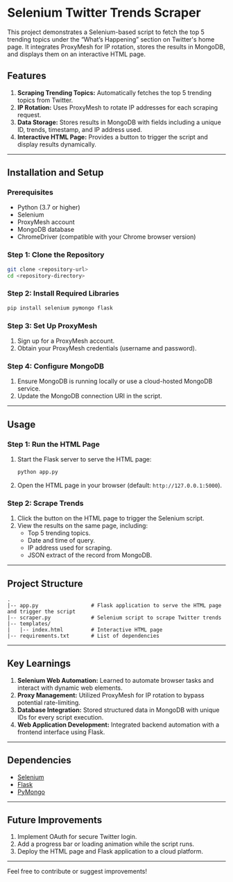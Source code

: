 # Selenium Twitter Trends Scraper

This project demonstrates a Selenium-based script to fetch the top 5 trending topics under the “What’s Happening” section on Twitter's home page. It integrates ProxyMesh for IP rotation, stores the results in MongoDB, and displays them on an interactive HTML page.

## Features
1. **Scraping Trending Topics:** Automatically fetches the top 5 trending topics from Twitter.
2. **IP Rotation:** Uses ProxyMesh to rotate IP addresses for each scraping request.
3. **Data Storage:** Stores results in MongoDB with fields including a unique ID, trends, timestamp, and IP address used.
4. **Interactive HTML Page:** Provides a button to trigger the script and display results dynamically.

---

## Installation and Setup

### Prerequisites
- Python (3.7 or higher)
- Selenium
- ProxyMesh account
- MongoDB database
- ChromeDriver (compatible with your Chrome browser version)

### Step 1: Clone the Repository
```bash
git clone <repository-url>
cd <repository-directory>
```

### Step 2: Install Required Libraries
```bash
pip install selenium pymongo flask
```

### Step 3: Set Up ProxyMesh
1. Sign up for a ProxyMesh account.
2. Obtain your ProxyMesh credentials (username and password).

### Step 4: Configure MongoDB
1. Ensure MongoDB is running locally or use a cloud-hosted MongoDB service.
2. Update the MongoDB connection URI in the script.

---

## Usage

### Step 1: Run the HTML Page
1. Start the Flask server to serve the HTML page:
   ```bash
   python app.py
   ```
2. Open the HTML page in your browser (default: `http://127.0.0.1:5000`).

### Step 2: Scrape Trends
1. Click the button on the HTML page to trigger the Selenium script.
2. View the results on the same page, including:
   - Top 5 trending topics.
   - Date and time of query.
   - IP address used for scraping.
   - JSON extract of the record from MongoDB.

---

## Project Structure
```
.
|-- app.py                 # Flask application to serve the HTML page and trigger the script
|-- scraper.py             # Selenium script to scrape Twitter trends
|-- templates/
|   |-- index.html         # Interactive HTML page
|-- requirements.txt       # List of dependencies
```

---

## Key Learnings
1. **Selenium Web Automation:** Learned to automate browser tasks and interact with dynamic web elements.
2. **Proxy Management:** Utilized ProxyMesh for IP rotation to bypass potential rate-limiting.
3. **Database Integration:** Stored structured data in MongoDB with unique IDs for every script execution.
4. **Web Application Development:** Integrated backend automation with a frontend interface using Flask.

---

## Dependencies
- [Selenium](https://pypi.org/project/selenium/)
- [Flask](https://pypi.org/project/Flask/)
- [PyMongo](https://pypi.org/project/pymongo/)

---

## Future Improvements
1. Implement OAuth for secure Twitter login.
2. Add a progress bar or loading animation while the script runs.
3. Deploy the HTML page and Flask application to a cloud platform.

---

Feel free to contribute or suggest improvements!

